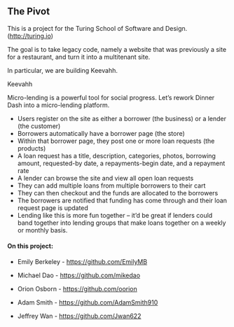 ## The Pivot

This is a project for the Turing School of Software and Design.
(http://turing.io)

The goal is to take legacy code, namely a website that was previously a site
for a restaurant, and turn it into a multitenant site.

In particular, we are building Keevahh.

Keevahh

Micro-lending is a powerful tool for social progress. Let’s rework Dinner Dash
into a micro-lending platform.

* Users register on the site as either a borrower (the business) or a lender
(the customer)
* Borrowers automatically have a borrower page (the store)
* Within that borrower page, they post one or more loan requests (the products)
* A loan request has a title, description, categories, photos, borrowing amount,
requested-by date, a repayments-begin date, and a repayment rate
* A lender can browse the site and view all open loan requests
* They can add multiple loans from multiple borrowers to their cart
* They can then checkout and the funds are allocated to the borrowers
* The borrowers are notified that funding has come through and their loan
request page is updated
* Lending like this is more fun together – it’d be great if lenders could band
together into lending groups that make loans together on a weekly or monthly basis.

#### On this project:

* Emily Berkeley - https://github.com/EmilyMB

* Michael Dao - https://github.com/mikedao

* Orion Osborn - https://github.com/oorion

* Adam Smith - https://github.com/AdamSmith910

* Jeffrey Wan - https://github.com/Jwan622
